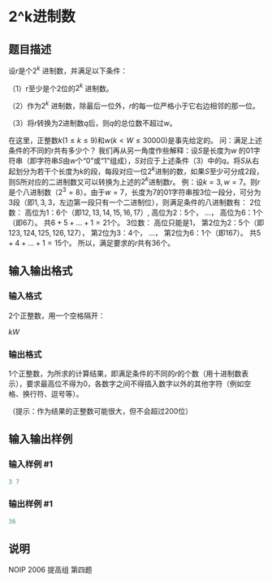 # 2^k进制数

## 题目描述

设$r$是个$2^k$ 进制数，并满足以下条件：

（1）r至少是个$2$位的$2^k$ 进制数。

（2）作为$2^k$ 进制数，除最后一位外，$r$的每一位严格小于它右边相邻的那一位。

（3）将$r$转换为$2$进制数$q$后，则$q$的总位数不超过$w$。

在这里，正整数$k(1≤k≤9)$和$w(k<W≤30000)$是事先给定的。 问：满足上述条件的不同的r共有多少个？ 我们再从另一角度作些解释：设$S$是长度为$w$ 的$01$字符串（即字符串$S$由$w$个“$0$”或“$1$”组成），$S$对应于上述条件（$3$）中的$q$。将$S$从右起划分为若干个长度为$k$的段，每段对应一位$2^k$进制的数，如果$S$至少可分成$2$段，则S所对应的二进制数又可以转换为上述的$2^k$进制数$r$。 例：设$k=3,w=7$。则$r$是个八进制数（$2^3=8$）。由于$w=7$，长度为$7$的$01$字符串按$3$位一段分，可分为$3$段（即$1,3,3$，左边第一段只有一个二进制位），则满足条件的八进制数有： $2$位数： 高位为$1$：$6$个（即$12,13,14,15,16,17$）, 高位为$2$：$5$个， …， 高位为$6$：$1$个（即$67$）。 共$6+5+…+1=21$个。 $3$位数： 高位只能是$1$， 第$2$位为$2$：$5$个（即$123,124,125,126,127$）， 第$2$位为$3$：$4$个， …， 第$2$位为$6$：$1$个（即$167$）。 共$5+4+…+1=15$个。 所以，满足要求的$r$共有$36$个。 

## 输入输出格式

### 输入格式

$2$个正整数，用一个空格隔开：

$k W$

### 输出格式

$1$个正整数，为所求的计算结果，即满足条件的不同的$r$的个数（用十进制数表示），要求最高位不得为$0$，各数字之间不得插入数字以外的其他字符（例如空格、换行符、逗号等）。

（提示：作为结果的正整数可能很大，但不会超过$200$位）

## 输入输出样例

### 输入样例 #1

```cpp
3 7
```


### 输出样例 #1

```cpp
36
```


## 说明

NOIP 2006 提高组 第四题

